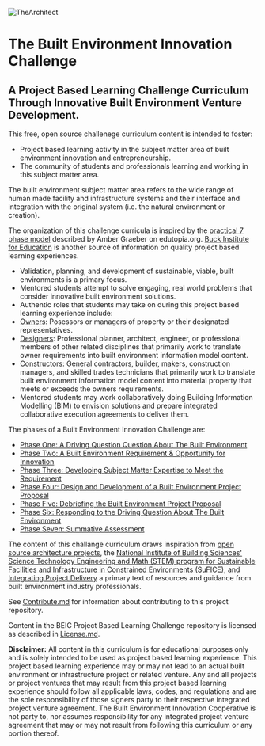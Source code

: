 ![TheArchitect](http://images.metmuseum.org/CRDImages/dp/web-large/DP869288.jpg)

# The Built Environment Innovation Challenge 
## A Project Based Learning Challenge Curriculum Through Innovative Built Environment Venture  Development.

This free, open source challenege curriculum content is intended to foster:

* Project based learning activity in the subject matter area of built environment innovation and entrepreneurship.
* The community of students and professionals learning and working in this subject matter area.

The built environment subject matter area refers to the wide range of human made facility and infrastructure systems and their interface and integration with the original system (i.e. the natural environment or creation). 

The organization of this challenge curricula is inspired by the [practical 7 phase model](https://www.edutopia.org/blog/practical-pbl-design-amber-graeber) described by Amber Graeber on edutopia.org.  [Buck Institute for Education](http://www.bie.org/about/what_pbl) is another source of information on quality project based learning experiences. 

* Validation, planning, and development of sustainable, viable, built environments is a primary focus.
* Mentored students attempt to solve engaging, real world problems that consider innovative built environment solutions.
*  Authentic roles that students may take on during this project based learning experience include: 
  * [Owners](https://github.com/BEICOOP/BEICPBLChallenge/blob/master/Phase3/Stakeholders_Roles/Owner.md): Posessors or managers of property or their designated representatives. 
  * [Designers](https://github.com/BEICOOP/BEICPBLChallenge/blob/master/Phase3/Stakeholders_Roles/Designer.md): Professional planner, architect, engineer, or professional members of other related disciplines that primarily work to translate owner requirements into built environment information model content.
  * [Constructors](https://github.com/BEICOOP/BEICPBLChallenge/blob/master/Phase3/Stakeholders_Roles/Constructor.md): General contractors, builder, makers, construction managers, and skilled trades technicians that primarily work to translate built environment information model content into material property that meets or exceeds the owners requirements.
* Mentored students may work collaboratively doing Building Information Modelling (BIM) to envision solutions and prepare integrated collaborative execution agreements to deliver them. 

The phases of a Built Environment Innovation Challenge are:

* [Phase One: A Driving Question Question About The Built Environment](https://github.com/BEICBIM/BEICPBLChallenge/blob/master/Phase1/TOC.md)
* [Phase Two: A Built Environment Requirement & Opportunity for Innovation](https://github.com/BEICBIM/BEICPBLChallenge/blob/master/Phase2/TOC.md)
* [Phase Three: Developing Subject Matter Expertise to Meet the Requirement](https://github.com/BEICBIM/BEICPBLChallenge/blob/master/Phase3/TOC.md)
* [Phase Four: Design and Development of a Built Environment Project Proposal](https://github.com/BEICBIM/BEICPBLChallenge/blob/master/Phase4/TOC.md)
* [Phase Five: Debriefing the Built Environment Project Proposal](https://github.com/BEICBIM/BEICPBLChallenge/blob/master/Phase5/TOC.md)
* [Phase Six: Responding to the Driving Question About The Built Environment](https://github.com/BEICBIM/BEICPBLChallenge/blob/master/Phase6/TOC.md)
* [Phase Seven: Summative Assessment](https://github.com/BEICBIM/BEICPBLChallenge/blob/master/Phase7/TOC.md)

The content of this challange curriculum draws inspiration from [open source architecture projects](https://opensource.com/life/16/5/6-open-source-architecture-projects), the [National Institute of Building Sciences' Science Technology Engineering and Math (STEM) program for Sustainable Facilities and Infrastructure in Constrained Environments (SuFICE)](https://www.nibs.org/?page=stem), and [Integrating Project Delivery](http://www.wiley.com/WileyCDA/WileyTitle/productCd-0470587350.html) a primary text of resources and guidance from built environment industry professionals.

See [Contribute.md](https://github.com/BEICBIM/BEICPBLChallenge/blob/master/Contribute.md) for information about contributing to this project repository.

Content in the BEIC Project Based Learning Challenge repository is licensed as described in [License.md](https://github.com/BEICBIM/BEICPBLChallenge/blob/master/License.md).

**Disclaimer:** All content in this curriculum is for educational purposes only and is solely intended to be used as project based learning experience.  This project based learning experience may or may not lead to an actual built environment or infrastructure project or related venture.  Any and all projects or project ventures that may result from this project based learning experience should follow all applicable laws, codes, and regulations and are the sole responsibility of those signers party to their respective integrated project venture agreement.  The Built Environment Innovation Cooperative is not party to, nor assumes responsibility for any integrated project venture agreement that may or may not result from following this curriculum or any portion thereof.


